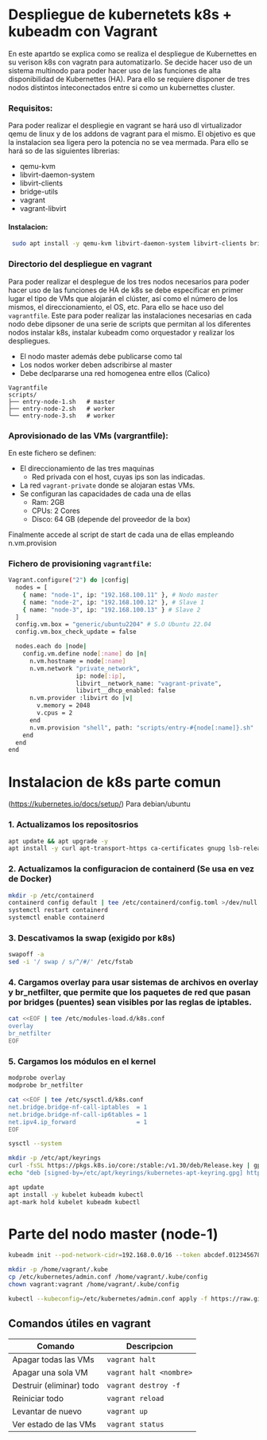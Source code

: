 # Despliegue de kubernetets k8s + kubeadm con Vagrant
En este apartdo se explica como se realiza el despliegue de Kubernettes en su verison k8s con vagratn para automatizarlo. Se decide hacer uso de un sistema multinodo para poder hacer uso de las funciones de alta disponibilidad de Kubernettes (HA). Para ello se requiere disponer de tres nodos distintos inteconectados entre si como un kubernettes cluster.

### Requisitos:
Para poder realizar el despliegie en vagrant se hará uso dl virtualizador qemu de linux y de los addons de vagrant para el mismo. El objetivo es que la instalacion sea ligera pero la potencia no se vea mermada. Para ello se hará so de las siguientes librerias:
- qemu-kvm 
- libvirt-daemon-system 
- libvirt-clients
- bridge-utils
- vagrant
- vagrant-libvirt

#### Instalacion: 

```bash
 sudo apt install -y qemu-kvm libvirt-daemon-system libvirt-clients bridge-utils vagrant vagrant-libvirt 
 ```
### Directorio del despliegue en vagrant
Para poder realizar el desplegue de los tres nodos necesarios para poder hacer uso de las funciones de HA de k8s se debe especificar en primer lugar el tipo de VMs que alojarán el clúster, así como el número de los mismos, el direccionamiento, el OS, etc.
Para ello se hace uso del ```vagrantfile```. Este para poder realizar las instalaciones necesarias en cada nodo debe dipsoner de una serie de scripts que permitan al los diferentes nodos instalar k8s, instalar kubeadm como orquestador y realizar los despliegues. 
- El nodo master además debe publicarse como tal
- Los nodos worker deben adscribirse al master
- Debe declpararse una red homogenea entre ellos (Calico)
 
```
Vagrantfile
scripts/
├── entry-node-1.sh   # master
├── entry-node-2.sh   # worker
└── entry-node-3.sh   # worker
```
### Aprovisionado de las VMs (vargrantfile):
En este fichero se definen:
- El direccionamiento de las tres maquinas
    - Red privada con el host, cuyas ips son las indicadas.
- La red ```vagrant-private``` donde se alojaran estas VMs.
- Se configuran las capacidades de cada una de ellas
    - Ram: 2GB
    - CPUs: 2 Cores
    - Disco: 64 GB (depende del proveedor de la box)

Finalmente accede al script de start de cada una de ellas empleando n.vm.provision

### Fichero de provisioning ```vagrantfile```:
``` bash
Vagrant.configure("2") do |config|
  nodes = [
    { name: "node-1", ip: "192.168.100.11" }, # Nodo master
    { name: "node-2", ip: "192.168.100.12" }, # Slave 1
    { name: "node-3", ip: "192.168.100.13" } # Slave 2
  ]
  config.vm.box = "generic/ubuntu2204" # S.O Ubuntu 22.04
  config.vm.box_check_update = false

  nodes.each do |node|
    config.vm.define node[:name] do |n|
      n.vm.hostname = node[:name]
      n.vm.network "private_network",
                   ip: node[:ip],
                   libvirt__network_name: "vagrant-private",
                   libvirt__dhcp_enabled: false
      n.vm.provider :libvirt do |v|
        v.memory = 2048
        v.cpus = 2
      end
      n.vm.provision "shell", path: "scripts/entry-#{node[:name]}.sh"
    end
  end
end
```

# Instalacion de k8s parte comun 
(https://kubernetes.io/docs/setup/) Para debian/ubuntu

### 1. Actualizamos los repositosrios 
``` bash
apt update && apt upgrade -y
apt install -y curl apt-transport-https ca-certificates gnupg lsb-release containerd
```
### 2. Actualizamos la configuracion de containerd (Se usa en vez de Docker)
``` bash
mkdir -p /etc/containerd
containerd config default | tee /etc/containerd/config.toml >/dev/null
systemctl restart containerd
systemctl enable containerd
```
### 3. Descativamos la swap (exigido por k8s)
``` bash
swapoff -a
sed -i '/ swap / s/^/#/' /etc/fstab
```
### 4. Cargamos overlay para usar sistemas de archivos en overlay y br_netfilter, que permite que los paquetes de red que pasan por bridges (puentes) sean visibles por las reglas de iptables.
``` bash
cat <<EOF | tee /etc/modules-load.d/k8s.conf
overlay
br_netfilter
EOF
```
### 5. Cargamos los módulos en el kernel

``` bash
modprobe overlay
modprobe br_netfilter
```

``` bash
cat <<EOF | tee /etc/sysctl.d/k8s.conf
net.bridge.bridge-nf-call-iptables  = 1
net.bridge.bridge-nf-call-ip6tables = 1
net.ipv4.ip_forward                 = 1
EOF
```

``` bash
sysctl --system
```

``` bash 
mkdir -p /etc/apt/keyrings
curl -fsSL https://pkgs.k8s.io/core:/stable:/v1.30/deb/Release.key | gpg --dearmor -o /etc/apt/keyrings/kubernetes-apt-keyring.gpg
echo "deb [signed-by=/etc/apt/keyrings/kubernetes-apt-keyring.gpg] https://pkgs.k8s.io/core:/stable:/v1.30/deb/ /" > /etc/apt/sources.list.d/kubernetes.list
``` 

``` bash 
apt update
apt install -y kubelet kubeadm kubectl
apt-mark hold kubelet kubeadm kubectl
```

# Parte del nodo master (node-1)

``` bash
kubeadm init --pod-network-cidr=192.168.0.0/16 --token abcdef.0123456789abcdef --token-ttl 0
```
``` bash
mkdir -p /home/vagrant/.kube
cp /etc/kubernetes/admin.conf /home/vagrant/.kube/config
chown vagrant:vagrant /home/vagrant/.kube/config
```

``` bash
kubectl --kubeconfig=/etc/kubernetes/admin.conf apply -f https://raw.githubusercontent.com/projectcalico/calico/v3.27.0/manifests/calico.yaml
```




## Comandos útiles en vagrant

|Comando|Descripcion|
|---|---|
|Apagar todas las VMs| ``` vagrant halt ``` |
|Apagar una sola VM|  ```vagrant halt <nombre>``` |
|Destruir (eliminar) todo| ```vagrant destroy -f``` |
|Reiniciar todo|```vagrant reload```|
|Levantar de nuevo|```vagrant up```|
|Ver estado de las VMs|```vagrant status```|